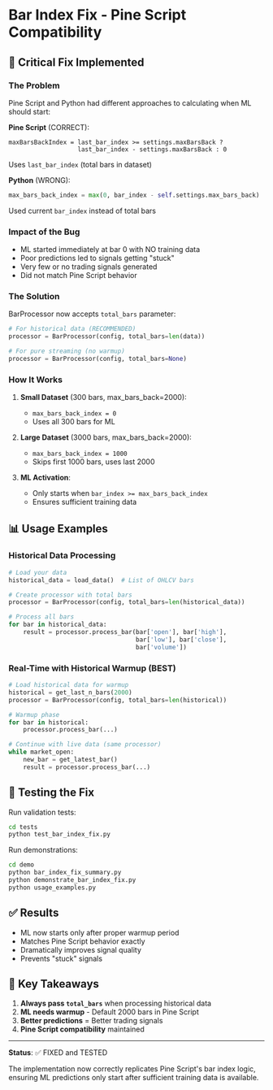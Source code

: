 # Bar Index Fix - Pine Script Compatibility

## 🚨 Critical Fix Implemented

### The Problem
Pine Script and Python had different approaches to calculating when ML should start:

**Pine Script** (CORRECT):
```pinescript
maxBarsBackIndex = last_bar_index >= settings.maxBarsBack ? 
                   last_bar_index - settings.maxBarsBack : 0
```
Uses `last_bar_index` (total bars in dataset)

**Python** (WRONG):
```python
max_bars_back_index = max(0, bar_index - self.settings.max_bars_back)
```
Used current `bar_index` instead of total bars

### Impact of the Bug
- ML started immediately at bar 0 with NO training data
- Poor predictions led to signals getting "stuck"
- Very few or no trading signals generated
- Did not match Pine Script behavior

### The Solution
BarProcessor now accepts `total_bars` parameter:

```python
# For historical data (RECOMMENDED)
processor = BarProcessor(config, total_bars=len(data))

# For pure streaming (no warmup)
processor = BarProcessor(config, total_bars=None)
```

### How It Works

1. **Small Dataset** (300 bars, max_bars_back=2000):
   - `max_bars_back_index = 0`
   - Uses all 300 bars for ML

2. **Large Dataset** (3000 bars, max_bars_back=2000):
   - `max_bars_back_index = 1000`
   - Skips first 1000 bars, uses last 2000

3. **ML Activation**:
   - Only starts when `bar_index >= max_bars_back_index`
   - Ensures sufficient training data

## 📊 Usage Examples

### Historical Data Processing
```python
# Load your data
historical_data = load_data()  # List of OHLCV bars

# Create processor with total bars
processor = BarProcessor(config, total_bars=len(historical_data))

# Process all bars
for bar in historical_data:
    result = processor.process_bar(bar['open'], bar['high'], 
                                   bar['low'], bar['close'], 
                                   bar['volume'])
```

### Real-Time with Historical Warmup (BEST)
```python
# Load historical data for warmup
historical = get_last_n_bars(2000)
processor = BarProcessor(config, total_bars=len(historical))

# Warmup phase
for bar in historical:
    processor.process_bar(...)

# Continue with live data (same processor)
while market_open:
    new_bar = get_latest_bar()
    result = processor.process_bar(...)
```

## 🧪 Testing the Fix

Run validation tests:
```bash
cd tests
python test_bar_index_fix.py
```

Run demonstrations:
```bash
cd demo
python bar_index_fix_summary.py
python demonstrate_bar_index_fix.py
python usage_examples.py
```

## ✅ Results
- ML now starts only after proper warmup period
- Matches Pine Script behavior exactly
- Dramatically improves signal quality
- Prevents "stuck" signals

## 🎯 Key Takeaways

1. **Always pass `total_bars`** when processing historical data
2. **ML needs warmup** - Default 2000 bars in Pine Script
3. **Better predictions** = Better trading signals
4. **Pine Script compatibility** maintained

---

**Status**: ✅ FIXED and TESTED

The implementation now correctly replicates Pine Script's bar index logic, ensuring ML predictions only start after sufficient training data is available.
